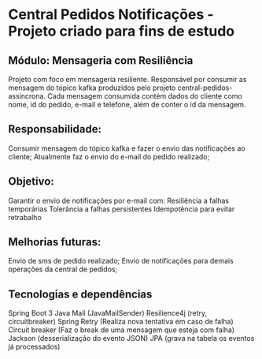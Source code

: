 # Central Pedidos Notificações -Projeto criado para fins de estudo

## Módulo: Mensageria com Resiliência
Projeto com foco em mensageria resiliente. Responsável por consumir as mensagem do tópico kafka produzidos pelo projeto central-pedidos-assincrona.
Cada mensagem consumida contém dados do cliente como nome, id do pedido, e-mail e telefone, além de conter o id da mensagem.

## Responsabilidade: 
Consumir mensagem do tópico kafka e fazer o envio das notificações ao cliente;
Atualmente faz o envio do e-mail do pedido realizado;

## Objetivo:
Garantir o envio de notificações por e-mail com:
Resiliência a falhas temporárias
Tolerância a falhas persistentes
Idempotência para evitar retrabalho

## Melhorias futuras:
Envio de sms de pedido realizado;
Envio de notificações para demais operações da central de pedidos;

## Tecnologias e dependências
Spring Boot 3
Java Mail (JavaMailSender)
Resilience4j (retry, circuitbreaker)
Spring Retry (Realiza nova tentativa em caso de falha)
Circuit breaker (Faz o break de uma mensagem que esteja com falha)
Jackson (desserialização do evento JSON)
JPA (grava na tabela os eventos já processados)
